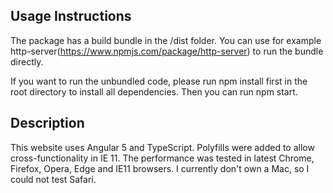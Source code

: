 ## Usage Instructions
The package has a build bundle in the /dist folder. You can use for example http-server(https://www.npmjs.com/package/http-server) to run the bundle directly.   

If you want to run the unbundled code, please run npm install first in the root directory to install all dependencies. Then you can run npm start.

## Description

This website uses Angular 5 and TypeScript. Polyfills were added to allow cross-functionality in IE 11. The performance was tested in latest Chrome, Firefox, Opera, Edge and IE11 browsers. I currently don't own a Mac, so I could not test Safari. 